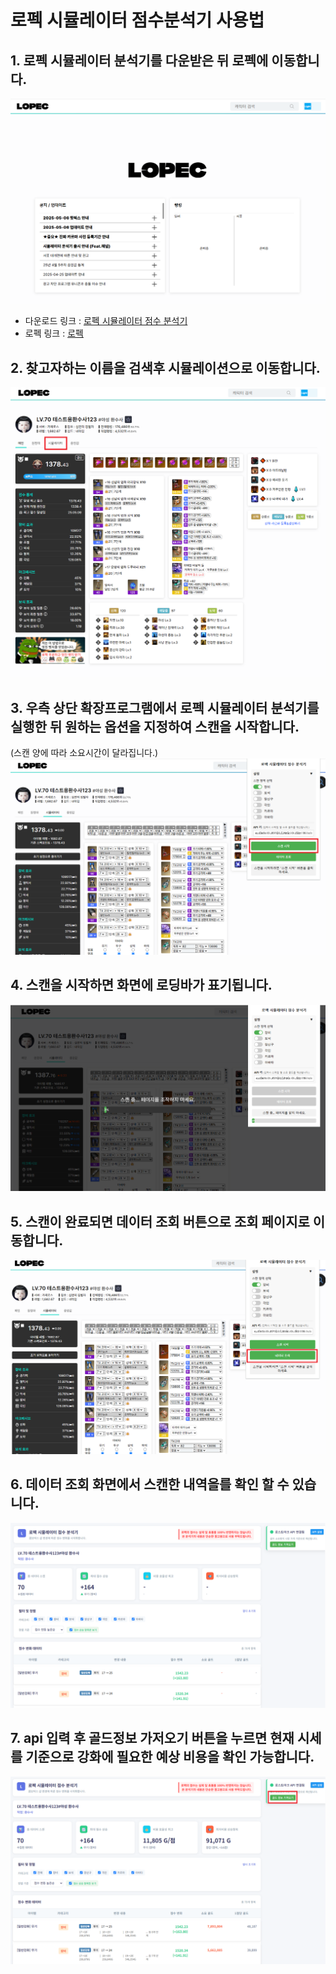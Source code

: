 # 로펙 시뮬레이터 점수분석기 사용법

## 1. 로펙 시뮬레이터 분석기를 다운받은 뒤 로펙에 이동합니다.
![메인페이지](가이드/메인페이지.png)
- 다운로드 링크 : [로펙 시뮬레이터 점수 분석기](https://chromewebstore.google.com/detail/%EB%A1%9C%ED%8E%99-%EC%8B%9C%EB%AE%AC%EB%A0%88%EC%9D%B4%ED%84%B0-%EC%A0%90%EC%88%98-%EB%B6%84%EC%84%9D%EA%B8%B0/hjandoglibodddfdpbpcfkcldghbalhl?authuser=0&hl=ko)
- 로펙 링크 : [로펙](https://lopec.kr/)

## 2. 찾고자하는 이름을 검색후 시뮬레이션으로 이동합니다.
![검색 후 이동](가이드/검색%20후%20이동.png)

## 3. 우측 상단 확장프로그램에서 로펙 시뮬레이터 분석기를 실행한 뒤 원하는 옵션을 지정하여 스캔을 시작합니다.
(스캔 양에 따라 소요시간이 달라집니다.)
![스캔시작](가이드/스캔시작.png)

## 4. 스캔을 시작하면 화면에 로딩바가 표기됩니다.
![스캔중](가이드/스캔중.png)

## 5. 스캔이 완료되면 데이터 조회 버튼으로 조회 페이지로 이동합니다.
![스캔완료 이동](가이드/스캔완료%20이동.png)

## 6. 데이터 조회 화면에서 스캔한 내역을를 확인 할 수 있습니다.
![스캔완료](가이드/스캔완료.png)

## 7. api 입력 후 골드정보 가저오기 버튼을 누르면 현재 시세를 기준으로 강화에 필요한 예상 비용을 확인 가능합니다.
![골드정보가져오기](가이드/골드정보가져오기.png)
